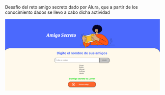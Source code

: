 Desafio del reto amigo secreto dado por Alura, que a partir de los conocimiento dados se llevo a cabo dicha actividad

![alt text](./challenge-amigo-secreto_esp-main/assets/Captura1.png)
